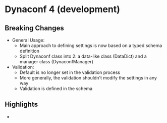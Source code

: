 # Dynaconf 4 (development)

## Breaking Changes

* General Usage:
    * Main approach to defining settings is now based on a typed schema definition
    * Split Dynaconf class into 2: a data-like class (DataDict) and a manager class (DynaconfManager)
* Validation:
    * Default is no longer set in the validation process
    * More generally, the validation shouldn't modify the settings in any way
    * Validation is defined in the schema

## Highlights

* 
